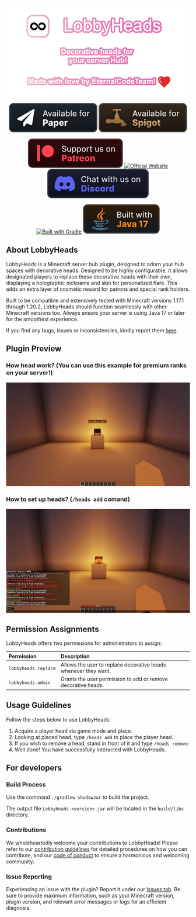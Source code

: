 <div align="center">

![LobbyHeads](/assets/lobbyheads-banner.png)

[![Supported by Paper](https://raw.githubusercontent.com/intergrav/devins-badges/v3/assets/cozy/supported/paper_vector.svg)](https://papermc.io)
[![Supported by Spigot](https://raw.githubusercontent.com/intergrav/devins-badges/v3/assets/cozy/supported/spigot_vector.svg)](https://spigotmc.org)

[![Patreon](https://raw.githubusercontent.com/intergrav/devins-badges/v3/assets/cozy/donate/patreon-plural_vector.svg)](https://www.patreon.com/eternalcode)
[![Official Website](https://raw.githubusercontent.com/intergrav/devins-badges/v3/assets/cozy/documentation/website_vector.svg)](https://eternalcode.pl/)
[![Join Our Discord](https://raw.githubusercontent.com/intergrav/devins-badges/v3/assets/cozy/social/discord-plural_vector.svg)](https://discord.gg/FQ7jmGBd6c)

[![Built with Gradle](https://raw.githubusercontent.com/intergrav/devins-badges/v3/assets/cozy/built-with/gradle_vector.svg)](https://gradle.org/)
[![Built with Java](https://raw.githubusercontent.com/intergrav/devins-badges/v3/assets/cozy/built-with/java17_vector.svg)](https://www.java.com/)
</div>

## About LobbyHeads

LobbyHeads is a Minecraft server hub plugin, designed to adorn your hub spaces with decorative heads. Designed to be highly configurable, it allows designated players to replace these decorative heads with their own, displaying a holographic nickname and skin for personalized flare. This adds an extra layer of cosmetic reward for patrons and special rank holders.

Built to be compatible and extensively tested with Minecraft versions 1.17.1 through 1.20.2, LobbyHeads should function seamlessly with other Minecraft versions too. Always ensure your server is using Java 17 or later for the smoothest experience.

If you find any bugs, issues or inconsistencies, kindly report them [here](https://github.com/eternalcodeteam/lobbyheads/issues).

## Plugin Preview

### How head work? (You can use this example for **premium** ranks on your server!)
![gif](/assets/head%20work%2020fps.gif)


### How to set up heads? (`/heads add` comand)
![gif](assets/head%20setup%2020fps.gif)

## Permission Assignments

LobbyHeads offers two permissions for administrators to assign:

| Permission           | Description                                                     |
|:---------------------|:----------------------------------------------------------------|
| `lobbyheads.replace` | Allows the user to replace decorative heads whenever they want. |
| `lobbyheads.admin`   | Grants the user permission to add or remove decorative heads.   |

## Usage Guidelines

Follow the steps below to use LobbyHeads:

1. Acquire a player head via game mode and place.
2. Looking at placed head, type `/heads add` to place the player head.
3. If you wish to remove a head, stand in front of it and type `/heads remove`.
4. Well done! You have successfully interacted with LobbyHeads.

## For developers

### Build Process

Use the command `./gradlew shadowJar` to build the project.

The output file `LobbyHeads-<version>.jar` will be located in the `build/libs` directory.

### Contributions

We wholeheartedly welcome your contributions to LobbyHeads! Please refer to our [contribution guidelines](.github/CONTRIBUTING.md) for detailed procedures on how you can contribute, and our [code of conduct](./.github/CODE_OF_CONDUCT.md) to ensure a harmonious and welcoming community.

### Issue Reporting

Experiencing an issue with the plugin? Report it under our [Issues tab](https://github.com/EternalCodeTeam/LobbyHeads/issues). Be sure to provide maximum information, such as your Minecraft version, plugin version, and relevant error messages or logs for an efficient diagnosis.
